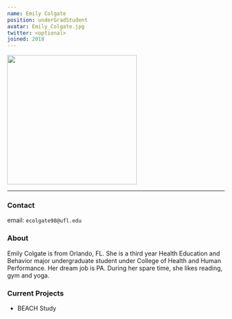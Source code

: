```yaml
---
name: Emily Colgate
position: underGradStudent
avatar: Emily_Colgate.jpg
twitter: <optional>
joined: 2018
---
```


<img width="300" src="{{site.baseurl}}/images/people/{{page.avatar}}" data-action="zoom">

---

### Contact

email: `ecolgate98@ufl.edu` <br>


### About

Emily Colgate is from Orlando, FL. She is a third year Health Education and Behavior major undergraduate student under College of Health and Human Performance. Her dream job is PA. During her spare time, she likes reading, gym and yoga.


### Current Projects

- BEACH Study


